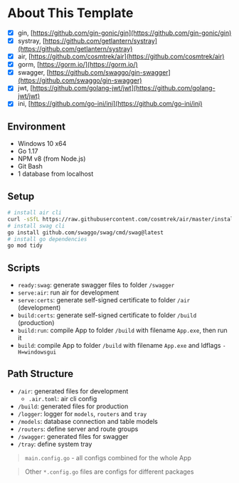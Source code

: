 # About This Template

- [x] gin, [https://github.com/gin-gonic/gin](https://github.com/gin-gonic/gin)
- [x] systray, [https://github.com/getlantern/systray](https://github.com/getlantern/systray)
- [X] air, [https://github.com/cosmtrek/air](https://github.com/cosmtrek/air)
- [x] gorm, [https://gorm.io/](https://gorm.io/)
- [x] swagger, [https://github.com/swaggo/gin-swagger](https://github.com/swaggo/gin-swagger)
- [x] jwt, [https://github.com/golang-jwt/jwt](https://github.com/golang-jwt/jwt)
- [x] ini, [https://github.com/go-ini/ini](https://github.com/go-ini/ini)

## Environment

- Windows 10 x64
- Go 1.17
- NPM v8 (from Node.js)
- Git Bash
- 1 database from localhost

## Setup

``` bash
# install air cli
curl -sSfL https://raw.githubusercontent.com/cosmtrek/air/master/install.sh | sh -s -- -b $(go env GOPATH)/bin
# install swag cli
go install github.com/swaggo/swag/cmd/swag@latest
# install go dependencies
go mod tidy
```

## Scripts

- `ready:swag`: generate swagger files to folder `/swagger`
- `serve:air`: run air for development
- `serve:certs`: generate self-signed certificate to folder `/air` (development)
- `build:certs`: generate self-signed certificate to folder `/build` (production)
- `build:run`: compile App to folder `/build` with filename `App.exe`, then run it
- `build`: compile App to folder `/build` with filename `App.exe` and ldflags `-H=windowsgui`

## Path Structure

- `/air`: generated files for development
  - `.air.toml`: air cli config
- `/build`: generated files for production
- `/logger`: logger for `models`, `routers` and `tray`
- `/models`: database connection and table models
- `/routers`: define server and route groups
- `/swagger`: generated files for swagger
- `/tray`: define system tray

> `main.config.go` - all configs combined for the whole App

> Other `*.config.go` files are configs for different packages

